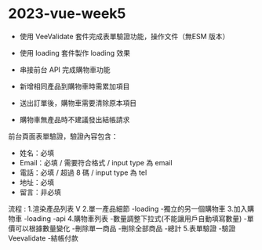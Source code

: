 # 2023-vue-week5
- 使用 VeeValidate 套件完成表單驗證功能，操作文件（無ESM 版本）
- 使用 loading 套件製作 loading 效果
- 串接前台 API 完成購物車功能

- 新增相同產品到購物車時需累加項目
- 送出訂單後，購物車需要清除原本項目
- 購物車無產品時不建議發出結帳請求
  
前台頁面表單驗證，驗證內容包含：
- 姓名：必填
- Email：必填 / 需要符合格式 / input type 為 email
- 電話：必填 / 超過 8 碼 / input type 為 tel
- 地址：必填
- 留言：非必填


流程 : 
1.渲染產品列表 V
2.單一產品細節
    -loading
    -獨立的另一個購物車
3.加入購物車
    -loading
    -api
4.購物車列表
    -數量調整下拉式(不能讓用戶自動填寫數量)
    -單價可以根據數量變化
    -刪除單一商品
    -刪除全部商品
    -總計
5.表單驗證
    -驗證 Veevalidate
    -結帳付款
